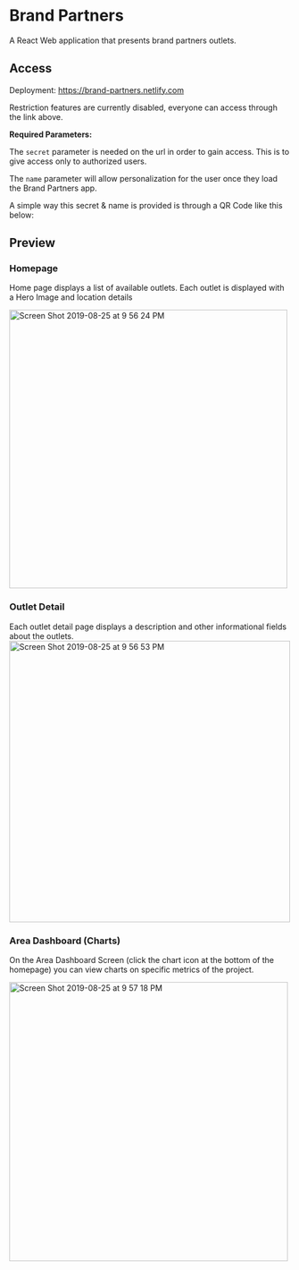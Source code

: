 # Brand Partners
A React Web application that presents brand partners outlets.

## Access
Deployment: https://brand-partners.netlify.com

Restriction features are currently disabled, everyone can access through the link above.

**Required Parameters:**

The `secret` parameter is needed on the url in order to gain access. This is to give access only to authorized users.

The `name` parameter will allow personalization for the user once they load the Brand Partners app. 

A simple way this secret & name is provided is through a QR Code like this below:

## Preview
### Homepage
Home page displays a list of available outlets. Each outlet is displayed with a Hero Image and location details

<img width="498" alt="Screen Shot 2019-08-25 at 9 56 24 PM" src="https://user-images.githubusercontent.com/31245853/63666197-61fb1980-c783-11e9-8cc2-b8ddcde2046c.png">

### Outlet Detail
Each outlet detail page displays a description and other informational fields about the outlets.
<img width="503" alt="Screen Shot 2019-08-25 at 9 56 53 PM" src="https://user-images.githubusercontent.com/31245853/63666198-61fb1980-c783-11e9-9b66-d7165460b749.png">

### Area Dashboard (Charts)
On the Area Dashboard Screen (click the chart icon at the bottom of the homepage) you can view charts on specific metrics of the project.

<img width="499" alt="Screen Shot 2019-08-25 at 9 57 18 PM" src="https://user-images.githubusercontent.com/31245853/63666199-61fb1980-c783-11e9-8f56-98268c691181.png">

